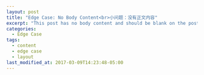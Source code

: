 ```yaml
---
layout: post
title: "Edge Case: No Body Content<br>小问题：没有正文内容"
excerpt: "This post has no body content and should be blank on the post's page.<br>这个帖子没有正文内容，帖子页面上会显示空白"
categories:
  - Edge Case
tags:
  - content
  - edge case
  - layout
last_modified_at: 2017-03-09T14:23:48-05:00
---
```

